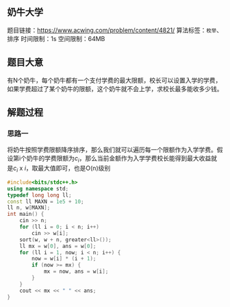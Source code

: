 ## 奶牛大学
题目链接：<https://www.acwing.com/problem/content/4821/>
算法标签：`枚举`、排序
时间限制：1s
空间限制：64MB
## 题目大意
有N个奶牛，每个奶牛都有一个支付学费的最大限额，校长可以设置入学的学费，如果学费超过了某个奶牛的限额，这个奶牛就不会上学，求校长最多能收多少钱。
## 解题过程
### 思路一
将奶牛按照学费限额降序排序，那么我们就可以遍历每一个限额作为入学学费。假设第i个奶牛的学费限额为$c_i$，那么当前金额作为入学学费校长能得到最大收益就是$c_i$ x $i$，取最大值即可，也是O(n)级别
```cpp
#include<bits/stdc++.h>
using namespace std;
typedef long long ll;
const ll MAXN = 1e5 + 10;
ll n, w[MAXN];
int main() {
	cin >> n;
	for (ll i = 0; i < n; i++)
		cin >> w[i];
	sort(w, w + n, greater<ll>());
	ll mx = w[0], ans = w[0];
	for (ll i = 1, now; i < n; i++) {
		now = w[i] * (i + 1);
		if (now >= mx) {
			mx = now, ans = w[i];
		}
	}
	cout << mx << " " << ans;
}
```